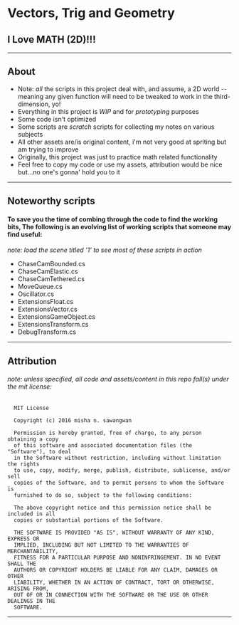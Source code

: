# Vectors, Trig and Geometry

## I Love MATH (2D)!!!

* * *

## About

- Note: _all_ the scripts in this project deal with, and assume, a 2D world -- meaning any given function will need to
  be tweaked to work in the third-dimension, yo!
- Everything in this project is *WIP* and for *prototyping* purposes
- Some code isn't optimized
- Some scripts are _scratch_ scripts for collecting my notes on various subjects
- All other assets are/is original content, i'm not very good at spriting but am trying to improve
- Originally, this project was just to practice math related functionality
- Feel free to copy my code or use my assets, attribution would be nice but...no one's gonna' hold you to it

* * *

## Noteworthy scripts

#### To save you the time of combing through the code to find the working bits, The following is an evolving list of working scripts that someone may find useful:

_note: load the scene titled '1' to see most of these scripts in action_

- ChaseCamBounded.cs
- ChaseCamElastic.cs
- ChaseCamTethered.cs
- MoveQueue.cs
- Oscillator.cs
- ExtensionsFloat.cs
- ExtensionsVector.cs
- ExtensionsGameObject.cs
- ExtensionsTransform.cs
- DebugTransform.cs

* * * 

## Attribution

###### note: unless specified, all code and assets/content in this repo fall(s) under the mit license:

      MIT License

      Copyright (c) 2016 misha n. sawangwan

      Permission is hereby granted, free of charge, to any person obtaining a copy
      of this software and associated documentation files (the "Software"), to deal
      in the Software without restriction, including without limitation the rights
      to use, copy, modify, merge, publish, distribute, sublicense, and/or sell
      copies of the Software, and to permit persons to whom the Software is
      furnished to do so, subject to the following conditions:

      The above copyright notice and this permission notice shall be included in all
      copies or substantial portions of the Software.

      THE SOFTWARE IS PROVIDED "AS IS", WITHOUT WARRANTY OF ANY KIND, EXPRESS OR
      IMPLIED, INCLUDING BUT NOT LIMITED TO THE WARRANTIES OF MERCHANTABILITY,
      FITNESS FOR A PARTICULAR PURPOSE AND NONINFRINGEMENT. IN NO EVENT SHALL THE
      AUTHORS OR COPYRIGHT HOLDERS BE LIABLE FOR ANY CLAIM, DAMAGES OR OTHER
      LIABILITY, WHETHER IN AN ACTION OF CONTRACT, TORT OR OTHERWISE, ARISING FROM,
      OUT OF OR IN CONNECTION WITH THE SOFTWARE OR THE USE OR OTHER DEALINGS IN THE
      SOFTWARE.

* * *